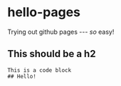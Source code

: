 # hello-pages

Trying out github pages --- _so_ easy!

## This should be a h2 ##

```
This is a code block
## Hello!
```
